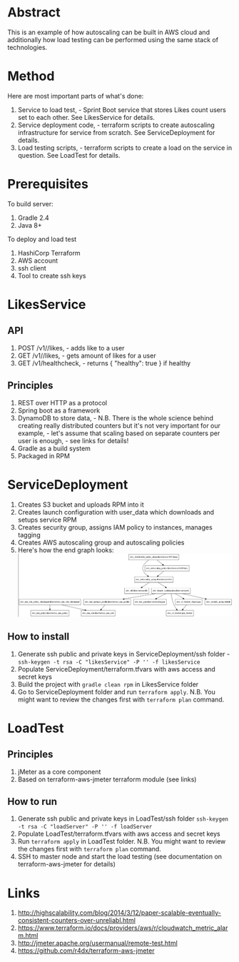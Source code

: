 # Abstract
This is an example of how autoscaling can be built in AWS cloud and additionally how load testing can be performed using the same stack of technologies.

# Method
Here are most important parts of what's done:

1. Service to load test, - Sprint Boot service that stores Likes count users set to each other. See LikesService for details.
2. Service deployment code, - terraform scripts to create autoscaling infrastructure for service from scratch. See ServiceDeployment for details.
3. Load testing scripts, - terraform scripts to create a load on the service in question. See LoadTest for details.

# Prerequisites

To build server:

1. Gradle 2.4
2. Java 8+

To deploy and load test

1. HashiCorp Terraform
2. AWS account
3. ssh client
4. Tool to create ssh keys


# LikesService

## API

1. POST /v1/<userId>/likes, - adds like to a user
2. GET /v1/<userId>/likes, - gets amount of likes for a user
3. GET /v1/healthcheck, - returns { "healthy": true } if healthy

## Principles

1. REST over HTTP as a protocol
2. Spring boot as a framework
3. DynamoDB to store data, - N.B. There is the whole science behind creating really distributed counters but it's not very important for our example, - let's assume that scaling based on separate counters per user is enough, - see links for details!
4. Gradle as a build system
5. Packaged in RPM

# ServiceDeployment

1. Creates S3 bucket and uploads RPM into it
2. Creates launch configuration with user_data which downloads and setups service RPM
3. Creates security group, assigns IAM policy to instances, manages tagging
4. Creates AWS autoscaling group and autoscaling policies
5. Here's how the end graph looks:
![End graph](docs/aws_graph.png)

## How to install
1. Generate ssh public and private keys in ServiceDeployment/ssh folder - `ssh-keygen -t rsa -C "likesService" -P '' -f likesService`
2. Populate ServiceDeployment/terraform.tfvars with aws access and secret keys
3. Build the project with `gradle clean rpm` in LikesService folder
4. Go to ServiceDeployment folder and run `terraform apply`. N.B. You might want to review the changes first with `terraform plan` command.

# LoadTest

## Principles

1. jMeter as a core component
2. Based on terraform-aws-jmeter terraform module (see links)

## How to run

1. Generate ssh public and private keys in LoadTest/ssh folder `ssh-keygen -t rsa -C "loadServer" -P '' -f loadServer`
2. Populate LoadTest/terraform.tfvars with aws access and secret keys
3. Run `terraform apply` in LoadTest folder. N.B. You might want to review the changes first with `terraform plan` command.
4. SSH to master node and start the load testing (see documentation on terraform-aws-jmeter for details)

# Links

1. http://highscalability.com/blog/2014/3/12/paper-scalable-eventually-consistent-counters-over-unreliabl.html
2. https://www.terraform.io/docs/providers/aws/r/cloudwatch_metric_alarm.html
3. http://jmeter.apache.org/usermanual/remote-test.html
4. https://github.com/r4dx/terraform-aws-jmeter
